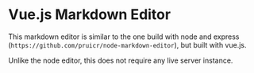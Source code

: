 # Vue.js Markdown Editor

This markdown editor is similar to the one build with node and express (`https://github.com/pruicr/node-markdown-editor`), but built with vue.js.

Unlike the node editor, this does not require any live server instance.